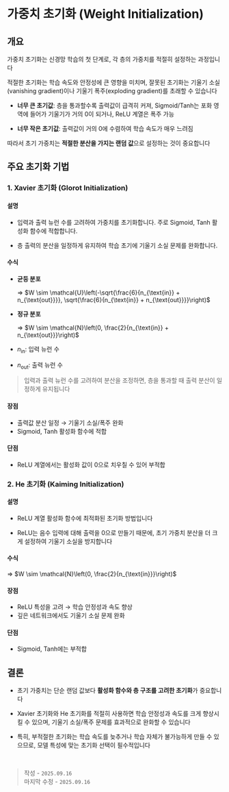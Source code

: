 # 가중치 초기화 (Weight Initialization)

## 개요

가중치 초기화는 신경망 학습의 첫 단계로, 각 층의 가중치를 적절히 설정하는 과정입니다

적절한 초기화는 학습 속도와 안정성에 큰 영향을 미치며, 잘못된 초기화는 기울기 소실(vanishing gradient)이나 기울기 폭주(exploding gradient)를 초래할 수 있습니다

- **너무 큰 초기값**: 층을 통과할수록 출력값이 급격히 커져, Sigmoid/Tanh는 포화 영역에 들어가 기울기가 거의 0이 되거나, ReLU 계열은 폭주 가능

- **너무 작은 초기값**: 출력값이 거의 0에 수렴하여 학습 속도가 매우 느려짐

따라서 초기 가중치는 **적절한 분산을 가지는 랜덤 값**으로 설정하는 것이 중요합니다

## 주요 초기화 기법

### 1. Xavier 초기화 (Glorot Initialization)

#### 설명
- 입력과 출력 뉴런 수를 고려하여 가중치를 초기화합니다. 주로 Sigmoid, Tanh 활성화 함수에 적합합니다.

- 층 출력의 분산을 일정하게 유지하여 학습 초기에 기울기 소실 문제를 완화합니다.

#### 수식

- **균등 분포**
    
  ⇒ $W \sim \mathcal{U}\left(-\sqrt{\frac{6}{n_{\text{in}} + n_{\text{out}}}}, \sqrt{\frac{6}{n_{\text{in}} + n_{\text{out}}}}\right)$

- **정규 분포**
    
    ⇒ $W \sim \mathcal{N}\left(0, \frac{2}{n_{\text{in}} + n_{\text{out}}}\right)$

- $n_{\text{in}}$: 입력 뉴런 수  
- $n_{\text{out}}$: 출력 뉴런 수  

> 입력과 출력 뉴런 수를 고려하여 분산을 조정하면, 층을 통과할 때 출력 분산이 일정하게 유지됩니다

#### 장점
  - 출력값 분산 일정 → 기울기 소실/폭주 완화
  - Sigmoid, Tanh 활성화 함수에 적합
#### 단점
  - ReLU 계열에서는 활성화 값이 0으로 치우칠 수 있어 부적합

### 2. He 초기화 (Kaiming Initialization)

#### 설명

- ReLU 계열 활성화 함수에 최적화된 초기화 방법입니다

- ReLU는 음수 입력에 대해 출력을 0으로 만들기 때문에, 초기 가중치 분산을 더 크게 설정하여 기울기 소실을 방지합니다

#### 수식

⇒ $W \sim \mathcal{N}\left(0, \frac{2}{n_{\text{in}}}\right)$

#### 장점
- ReLU 특성을 고려 → 학습 안정성과 속도 향상
- 깊은 네트워크에서도 기울기 소실 문제 완화

#### 단점

- Sigmoid, Tanh에는 부적합

## 결론

- 초기 가중치는 단순 랜덤 값보다 **활성화 함수와 층 구조를 고려한 초기화**가 중요합니다 

- Xavier 초기화와 He 초기화를 적절히 사용하면 학습 안정성과 속도를 크게 향상시킬 수 있으며, 기울기 소실/폭주 문제를 효과적으로 완화할 수 있습니다

- 특히, 부적절한 초기화는 학습 속도를 늦추거나 학습 자체가 불가능하게 만들 수 있으므로, 모델 특성에 맞는 초기화 선택이 필수적입니다

<br>

> 작성 - `2025.09.16`<br>
> 마지막 수정 - `2025.09.16`


